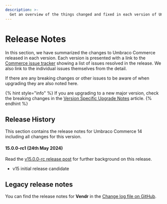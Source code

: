 ```yaml
---
description: >-
  Get an overview of the things changed and fixed in each version of Umbraco Commerce.
---
```


# Release Notes

In this section, we have summarized the changes to Umbraco Commerce released in each version. Each version is presented with a link to the [Commerce issue tracker](https://github.com/umbraco/Umbraco.Commerce.Issues/issues) showing a list of issues resolved in the release. We also link to the individual issues themselves from the detail.

If there are any breaking changes or other issues to be aware of when upgrading they are also noted here.

{% hint style="info" %}
If you are upgrading to a new major version, check the breaking changes in the [Version Specific Upgrade Notes](upgrading/version-specific-upgrades.md) article.
{% endhint %}

## Release History

This section contains the release notes for Umbraco Commerce 14 including all changes for this version.

#### 15.0.0-rc1 (24th May 2024)

Read the [v15.0.0-rc release post](./v15.0.0-rc.md) for further background on this release.

* v15 initial release candidate

## Legacy release notes

You can find the release notes for **Vendr** in the [Change log file on GitHub](changelog-archive/Vendr-core.md).
